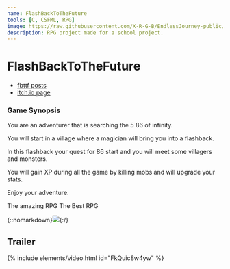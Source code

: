 ```yaml
---
name: FlashBackToTheFuture
tools: [C, CSFML, RPG]
image: https://raw.githubusercontent.com/X-R-G-B/EndlessJourney-public/refs/heads/main/__assets/_projects/FlashBackToTheFuture/fbttf.png
description: RPG project made for a school project.
---
```


# FlashBackToTheFuture

- [fbttf posts](https://x-r-g-b.github.io/EndlessJourney-public/blog/tags#fbttf)
- [itch.io page](https://xlrgb.itch.io/fbttf)

### Game Synopsis

You are an adventurer that is searching the 5 86 of infinity.

You will start in a village where a magician will bring you into a flashback.

In this flashback your quest for 86 start and you will meet some villagers and monsters.

You will gain XP during all the game by killing mobs and will upgrade your stats.

Enjoy your adventure.

The amazing RPG The Best RPG 

{::nomarkdown}<img src="https://raw.githubusercontent.com/X-R-G-B/EndlessJourney-public/refs/heads/main/__assets/_projects/FlashBackToTheFuture/fbttf.png">{:/}

## Trailer

{% include elements/video.html id="FkQuic8w4yw" %}
